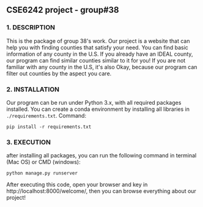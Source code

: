 ## CSE6242 project - group#38

### 1. DESCRIPTION
This is the package of group 38's work. Our project is a website that can help you with finding counties that satisfy your need.
You can find basic information of any county in the U.S. If you already have an IDEAL county, our program can find
similar counties similar to it for you! If you are not familiar with any county in the U.S, it's also Okay, because our program
can filter out counties by the aspect you care.

### 2. INSTALLATION
Our program can be run under Python 3.x, with all required packages installed. You can create a conda environment by installing
all libraries in `./requirements.txt`. Command:
```
pip install -r requirements.txt
```

### 3. EXECUTION
after installing all packages, you can run the following command in terminal (Mac OS) or CMD (windows):
```
python manage.py runserver
```
After executing this code, open your browser and key in http://localhost:8000/welcome/, then you can browse everything about our project!
